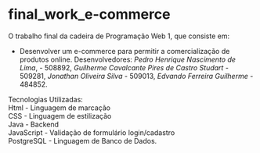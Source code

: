 # final_work_e-commerce
O trabalho final da cadeira de Programação Web 1, que consiste em:
 - Desenvolver um e-commerce para permitir a comercialização de produtos online.
Desenvolvedores:
 _Pedro Henrique Nascimento de Lima_, - 508892,
 _Guilherme Cavalcante Pires de Castro Studart_ - 509281,
 _Jonathan Oliveira Silva_ - 509013,
 _Edvando Ferreira Guilherme_ - 484852.

Tecnologias Utilizadas: <br>
Html - Linguagem de marcação <br>
CSS - Linguagem de estilização <br>
Java - Backend <br>
JavaScript - Validação de formulário login/cadastro <br>
PostgreSQL - Linguagem de Banco de Dados.
